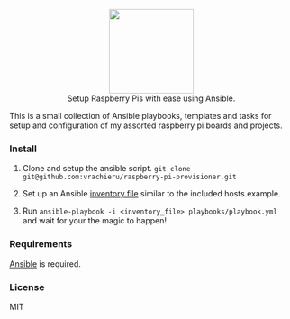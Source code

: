 <p align="center">
    <img src="https://user-images.githubusercontent.com/5860071/47363006-704d5480-d6de-11e8-8322-96d150daec11.png" width="150px" />
    <br/>
    Setup Raspberry Pis with ease using Ansible.
</p>

This is a small collection of Ansible playbooks, templates and tasks for setup and configuration of my assorted raspberry pi boards and projects.

### Install

1. Clone and setup the ansible script. `git clone git@github.com:vrachieru/raspberry-pi-provisioner.git`

2. Set up an Ansible [inventory file](http://docs.ansible.com/intro_inventory.html) similar to the included hosts.example.  
  
3. Run `ansible-playbook -i <inventory_file> playbooks/playbook.yml` and wait for your the magic to happen!


### Requirements

[Ansible](http://www.ansible.com/) is required.

### License

MIT